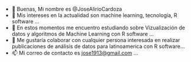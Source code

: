 - 👋 Buenas, Mi nombre es @JoseAlirioCardoza
- 👀 Mis intereses en la actualidad son machine learning, tecnología, R software ...
- 🌱 En estos momentos me encuentro estudiando sobre Vizualización de datos y algoritmos de Machine Learning con R software ...
- 💞️ Me gustaría colaborar con cualquier persona interesada en realizar publicaciones de análisis de datos para latinoamerica con R software...
- 📫 Mi correo de contacto es jose1913@gmail.com ...

<!---
JoseAlirioCardoza/JoseAlirioCardoza is a ✨ special ✨ repository because its `README.md` (this file) appears on your GitHub profile.
You can click the Preview link to take a look at your changes.
--->

